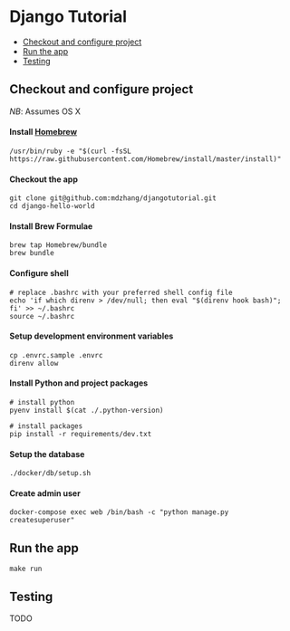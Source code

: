 # Django Tutorial

* [Checkout and configure project](#checkout-and-configure-project)
* [Run the app](#run-the-app)
* [Testing](#testing)

## Checkout and configure project

*NB*: Assumes OS X

#### Install [Homebrew](http://brew.sh/#install)

```
/usr/bin/ruby -e "$(curl -fsSL https://raw.githubusercontent.com/Homebrew/install/master/install)"
```

#### Checkout the app

```
git clone git@github.com:mdzhang/djangotutorial.git
cd django-hello-world
```

#### Install Brew Formulae

```
brew tap Homebrew/bundle
brew bundle
```

#### Configure shell

```
# replace .bashrc with your preferred shell config file
echo 'if which direnv > /dev/null; then eval "$(direnv hook bash)"; fi' >> ~/.bashrc
source ~/.bashrc
```

#### Setup development environment variables

```
cp .envrc.sample .envrc
direnv allow
```

#### Install Python and project packages

```
# install python
pyenv install $(cat ./.python-version)

# install packages
pip install -r requirements/dev.txt
```

#### Setup the database

```
./docker/db/setup.sh
```

#### Create admin user

```
docker-compose exec web /bin/bash -c "python manage.py createsuperuser"
```

## Run the app

```
make run
```

## Testing

TODO
